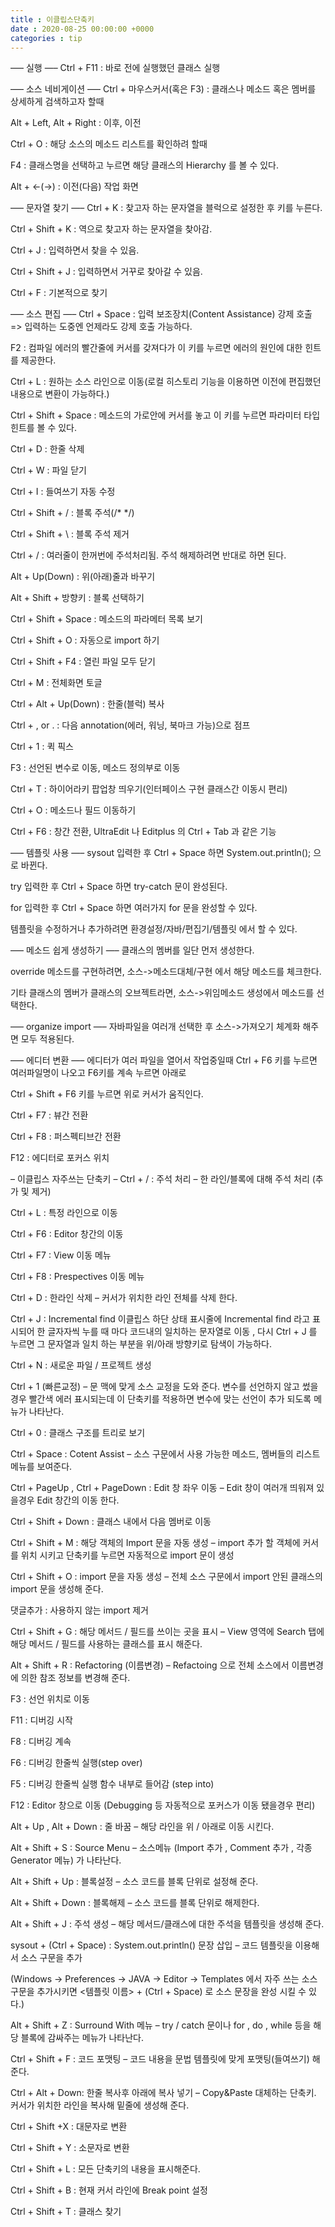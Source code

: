 ```yaml
---
title : 이클립스단축키
date : 2020-08-25 00:00:00 +0000
categories : tip
---
```


—– 실행 —–
Ctrl + F11 : 바로 전에 실행했던 클래스 실행

—– 소스 네비게이션 —–
Ctrl + 마우스커서(혹은 F3) : 클래스나 메소드 혹은 멤버를 상세하게 검색하고자 할때

Alt + Left, Alt + Right : 이후, 이전

Ctrl + O : 해당 소스의 메소드 리스트를 확인하려 할때

F4 : 클래스명을 선택하고 누르면 해당 클래스의 Hierarchy 를 볼 수 있다.

Alt + <-(->) : 이전(다음) 작업 화면

—– 문자열 찾기 —–
Ctrl + K : 찾고자 하는 문자열을 블럭으로 설정한 후 키를 누른다.

Ctrl + Shift + K : 역으로 찾고자 하는 문자열을 찾아감.

Ctrl + J : 입력하면서 찾을 수 있음.

Ctrl + Shift + J : 입력하면서 거꾸로 찾아갈 수 있음.

Ctrl + F : 기본적으로 찾기

—– 소스 편집 —–
Ctrl + Space : 입력 보조장치(Content Assistance) 강제 호출 => 입력하는 도중엔 언제라도 강제 호출 가능하다.

F2 : 컴파일 에러의 빨간줄에 커서를 갖져다가 이 키를 누르면 에러의 원인에 대한 힌트를 제공한다.

Ctrl + L : 원하는 소스 라인으로 이동(로컬 히스토리 기능을 이용하면 이전에 편집했던 내용으로 변환이 가능하다.)

Ctrl + Shift + Space : 메소드의 가로안에 커서를 놓고 이 키를 누르면 파라미터 타입 힌트를 볼 수 있다.

Ctrl + D : 한줄 삭제

Ctrl + W : 파일 닫기

Ctrl + I : 들여쓰기 자동 수정

Ctrl + Shift + / : 블록 주석(/* */)

Ctrl + Shift + \ : 블록 주석 제거

Ctrl + / : 여러줄이 한꺼번에 주석처리됨. 주석 해제하려면 반대로 하면 된다.

Alt + Up(Down) : 위(아래)줄과 바꾸기

Alt + Shift + 방향키 : 블록 선택하기

Ctrl + Shift + Space : 메소드의 파라메터 목록 보기

Ctrl + Shift + O : 자동으로 import 하기

Ctrl + Shift + F4 : 열린 파일 모두 닫기

Ctrl + M : 전체화면 토글

Ctrl + Alt + Up(Down) : 한줄(블럭) 복사

Ctrl + , or . : 다음 annotation(에러, 워닝, 북마크 가능)으로 점프

Ctrl + 1 : 퀵 픽스

F3 : 선언된 변수로 이동, 메소드 정의부로 이동

Ctrl + T : 하이어라키 팝업창 띄우기(인터페이스 구현 클래스간 이동시 편리)

Ctrl + O : 메소드나 필드 이동하기

Ctrl + F6 : 창간 전환, UltraEdit 나 Editplus 의 Ctrl + Tab 과 같은 기능

—– 템플릿 사용 —–
sysout 입력한 후 Ctrl + Space 하면 System.out.println(); 으로 바뀐다.

try 입력한 후 Ctrl + Space 하면 try-catch 문이 완성된다.

for 입력한 후 Ctrl + Space 하면 여러가지 for 문을 완성할 수 있다.

템플릿을 수정하거나 추가하려면 환경설정/자바/편집기/템플릿 에서 할 수 있다.

—– 메소드 쉽게 생성하기 —–
클래스의 멤버를 일단 먼저 생성한다.

override 메소드를 구현하려면, 소스->메소드대체/구현 에서 해당 메소드를 체크한다.

기타 클래스의 멤버가 클래스의 오브젝트라면, 소스->위임메소드 생성에서 메소드를 선택한다.

—– organize import —–
자바파일을 여러개 선택한 후 소스->가져오기 체계화 해주면 모두 적용된다.

—– 에디터 변환 —–
에디터가 여러 파일을 열어서 작업중일때 Ctrl + F6 키를 누르면 여러파일명이 나오고 F6키를 계속 누르면 아래로

Ctrl + Shift + F6 키를 누르면 위로 커서가 움직인다.

Ctrl + F7 : 뷰간 전환

Ctrl + F8 : 퍼스펙티브간 전환

F12 : 에디터로 포커스 위치

– 이클립스 자주쓰는 단축키 –
Ctrl + / : 주석 처리 – 한 라인/블록에 대해 주석 처리 (추가 및 제거)

Ctrl + L : 특정 라인으로 이동

Ctrl + F6 : Editor 창간의 이동

Ctrl + F7 : View 이동 메뉴

Ctrl + F8 : Prespectives 이동 메뉴

Ctrl + D : 한라인 삭제 – 커서가 위치한 라인 전체를 삭제 한다.

Ctrl + J : Incremental find 이클립스 하단 상태 표시줄에 Incremental find 라고 표시되어 한 글자자씩 누를 때 마다 코드내의 일치하는 문자열로 이동 , 다시 Ctrl + J 를 누르면 그 문자열과 일치 하는 부분을 위/아래 방향키로 탐색이 가능하다.

Ctrl + N : 새로운 파일 / 프로젝트 생성

Ctrl + 1 (빠른교정) – 문 맥에 맞게 소스 교정을 도와 준다. 변수를 선언하지 않고 썼을경우 빨간색 에러 표시되는데 이 단축키를 적용하면 변수에 맞는 선언이 추가 되도록 메뉴가 나타난다.

Ctrl + 0 : 클래스 구조를 트리로 보기

Ctrl + Space :  Cotent Assist – 소스 구문에서 사용 가능한 메소드, 멤버들의 리스트 메뉴를 보여준다.

Ctrl + PageUp , Ctrl + PageDown : Edit 창 좌우 이동 – Edit 창이 여러개 띄워져 있을경우 Edit 창간의 이동 한다.

Ctrl + Shift + Down : 클래스 내에서 다음 멤버로 이동

Ctrl + Shift + M : 해당 객체의 Import 문을 자동 생성 – import 추가 할 객체에 커서를 위치 시키고 단축키를 누르면 자동적으로 import 문이 생성

Ctrl + Shift + O : import 문을 자동 생성 – 전체 소스 구문에서 import 안된 클래스의 import 문을 생성해 준다.

댓글추가 : 사용하지 않는 import 제거

Ctrl + Shift + G : 해당 메서드 / 필드를 쓰이는 곳을 표시 – View 영역에 Search 탭에 해당 메서드 / 필드를 사용하는 클래스를 표시 해준다.

Alt + Shift + R : Refactoring (이름변경) – Refactoing 으로 전체 소스에서 이름변경에 의한 참조 정보를 변경해 준다.

F3 : 선언 위치로 이동

F11 : 디버깅 시작

F8 : 디버깅 계속

F6 : 디버깅 한줄씩 실행(step over)

F5 : 디버깅 한줄씩 실행 함수 내부로 들어감 (step into)

F12 : Editor 창으로 이동 (Debugging 등 자동적으로 포커스가 이동 됐을경우 편리)

Alt + Up , Alt + Down : 줄 바꿈 – 해당 라인을 위 / 아래로 이동 시킨다.

Alt + Shift + S : Source Menu – 소스메뉴 (Import 추가 , Comment 추가 , 각종 Generator 메뉴) 가 나타난다.

Alt + Shift + Up : 블록설정 – 소스 코드를 블록 단위로 설정해 준다.

Alt + Shift + Down : 블록해제 – 소스 코드를 블록 단위로 해제한다.

Alt + Shift + J : 주석 생성 – 해당 메서드/클래스에 대한 주석을 템플릿을 생성해 준다.

sysout + (Ctrl + Space) : System.out.println() 문장 삽입 – 코드 템플릿을 이용해서 소스 구문을 추가

(Windows -> Preferences -> JAVA -> Editor -> Templates 에서 자주 쓰는 소스 구문을 추가시키면 <템플릿 이름> + (Ctrl + Space) 로 소스 문장을 완성 시킬 수 있다.)

Alt + Shift + Z : Surround With 메뉴 – try / catch 문이나 for , do , while 등을 해당 블록에 감싸주는 메뉴가 나타난다.

Ctrl + Shift + F : 코드 포맷팅 – 코드 내용을 문법 템플릿에 맞게 포맷팅(들여쓰기) 해준다.

Ctrl + Alt + Down: 한줄 복사후 아래에 복사 넣기 – Copy&Paste 대체하는 단축키. 커서가 위치한 라인을 복사해 밑줄에 생성해 준다.

Ctrl + Shift +X : 대문자로 변환

Ctrl + Shift + Y : 소문자로 변환

Ctrl + Shift + L : 모든 단축키의 내용을 표시해준다.

Ctrl + Shift + B : 현재 커서 라인에 Break point 설정

Ctrl + Shift + T : 클래스 찾기
